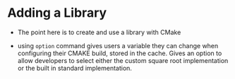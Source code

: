 # Adding a Library

- The point here is to create and use a library with CMake

- using `option` command gives users a variable they can change when configuring their CMAKE build, stored in the cache. Gives an option to allow developers to select either the custom square root implementation or the built in standard implementation.

